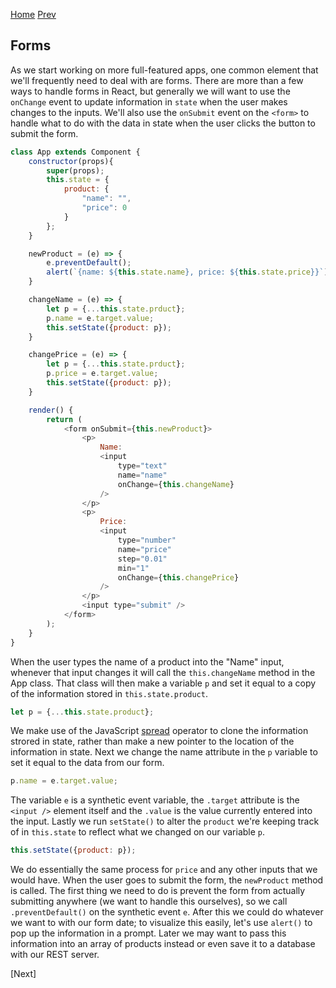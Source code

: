 [Home](https://github.com/wgoode3/react-notes/blob/master/README.md)
[Prev](https://github.com/wgoode3/react-notes/blob/master/child-components-and-props.md)

## Forms

As we start working on more full-featured apps, one common element that we'll frequently need to deal with are forms. There are more than a few ways to handle forms in React, but generally we will want to use the ```onChange``` event to update information in ```state``` when the user makes changes to the inputs. We'll also use the ```onSubmit``` event on the ```<form>``` to handle what to do with the data in state when the user clicks the button to submit the form.

```javascript
class App extends Component {
    constructor(props){
        super(props);
        this.state = {
            product: {
                "name": "",
                "price": 0
            }
        };
    }

    newProduct = (e) => {
        e.preventDefault();
        alert(`{name: ${this.state.name}, price: ${this.state.price}}`);
    }

    changeName = (e) => {
        let p = {...this.state.prduct};
        p.name = e.target.value;
        this.setState({product: p});
    }

    changePrice = (e) => {
        let p = {...this.state.prduct};
        p.price = e.target.value;
        this.setState({product: p});
    }

    render() {
        return (
            <form onSubmit={this.newProduct}>
                <p>
                    Name:
                    <input 
                        type="text" 
                        name="name" 
                        onChange={this.changeName} 
                    />
                </p>
                <p>
                    Price:
                    <input
                        type="number"
                        name="price"
                        step="0.01"
                        min="1"
                        onChange={this.changePrice}
                    />
                </p>
                <input type="submit" />
            </form>
        );
    }
}
```

When the user types the name of a product into the "Name" input, whenever that input changes it will call the ```this.changeName``` method in the App class. That class will then make a variable ```p``` and set it equal to a copy of the information stored in ```this.state.product```. 

```javascript
let p = {...this.state.product};
```

We make use of the JavaScript [spread](https://developer.mozilla.org/en-US/docs/Web/JavaScript/Reference/Operators/Spread_syntax) operator to clone the information strored in state, rather than make a new pointer to the location of the information in state. Next we change the name attribute in the ```p``` variable to set it equal to the data from our form.

```javascript
p.name = e.target.value;
```

The variable ```e``` is a synthetic event variable, the ```.target``` attribute is the ```<input />``` element itself and the ```.value``` is the value currently entered into the input. Lastly we run ```setState()``` to alter the ```product``` we're keeping track of in ```this.state``` to reflect what we changed on our variable ```p```.

```javascript
this.setState({product: p});
```

We do essentially the same process for ```price``` and any other inputs that we would have. When the user goes to submit the form, the ```newProduct``` method is called. The first thing we need to do is prevent the form from actually submitting anywhere (we want to handle this ourselves), so we call ```.preventDefault()``` on the synthetic event ```e```. After this we could do whatever we want to with our form date; to visualize this easily, let's use ```alert()``` to pop up the information in a prompt. Later we may want to pass this information into an array of products instead or even save it to a database with our REST server.

\[Next\]